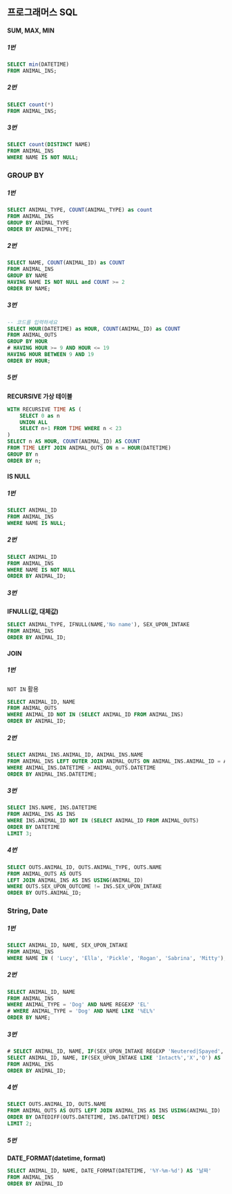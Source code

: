 ## 프로그래머스 SQL

#### SUM, MAX, MIN

##### 1번

```sql
SELECT min(DATETIME)
FROM ANIMAL_INS;
```



##### 2번

```sql
SELECT count(*)
FROM ANIMAL_INS;
```



##### 3번

```sql
SELECT count(DISTINCT NAME)
FROM ANIMAL_INS
WHERE NAME IS NOT NULL;
```



### GROUP BY 

##### 1번

```sql
SELECT ANIMAL_TYPE, COUNT(ANIMAL_TYPE) as count
FROM ANIMAL_INS
GROUP BY ANIMAL_TYPE
ORDER BY ANIMAL_TYPE;
```



##### 2번

```sql
SELECT NAME, COUNT(ANIMAL_ID) as COUNT
FROM ANIMAL_INS
GROUP BY NAME
HAVING NAME IS NOT NULL and COUNT >= 2
ORDER BY NAME;
```



##### 3번

```sql
-- 코드를 입력하세요
SELECT HOUR(DATETIME) as HOUR, COUNT(ANIMAL_ID) as COUNT
FROM ANIMAL_OUTS
GROUP BY HOUR
# HAVING HOUR >= 9 AND HOUR <= 19 
HAVING HOUR BETWEEN 9 AND 19
ORDER BY HOUR;
```



##### 5번

**RECURSIVE 가상 테이블**

```SQL
WITH RECURSIVE TIME AS (
    SELECT 0 as n
    UNION ALL
    SELECT n+1 FROM TIME WHERE n < 23
)
SELECT n AS HOUR, COUNT(ANIMAL_ID) AS COUNT
FROM TIME LEFT JOIN ANIMAL_OUTS ON n = HOUR(DATETIME)
GROUP BY n
ORDER BY n;
```



#### IS NULL

##### 1번

```SQL
SELECT ANIMAL_ID
FROM ANIMAL_INS
WHERE NAME IS NULL;
```



##### 2번

```SQL
SELECT ANIMAL_ID
FROM ANIMAL_INS
WHERE NAME IS NOT NULL
ORDER BY ANIMAL_ID;
```



##### 3번

**IFNULL(값, 대체값)**

```SQL
SELECT ANIMAL_TYPE, IFNULL(NAME,'No name'), SEX_UPON_INTAKE
FROM ANIMAL_INS
ORDER BY ANIMAL_ID;
```



#### JOIN

##### 1번

`NOT IN` 활용 

```SQL
SELECT ANIMAL_ID, NAME
FROM ANIMAL_OUTS
WHERE ANIMAL_ID NOT IN (SELECT ANIMAL_ID FROM ANIMAL_INS)
ORDER BY ANIMAL_ID;
```



##### 2번

```SQL
SELECT ANIMAL_INS.ANIMAL_ID, ANIMAL_INS.NAME
FROM ANIMAL_INS LEFT OUTER JOIN ANIMAL_OUTS ON ANIMAL_INS.ANIMAL_ID = ANIMAL_OUTS.ANIMAL_ID
WHERE ANIMAL_INS.DATETIME > ANIMAL_OUTS.DATETIME
ORDER BY ANIMAL_INS.DATETIME;
```



##### 3번

```SQL
SELECT INS.NAME, INS.DATETIME
FROM ANIMAL_INS AS INS
WHERE INS.ANIMAL_ID NOT IN (SELECT ANIMAL_ID FROM ANIMAL_OUTS)
ORDER BY DATETIME
LIMIT 3;
```



##### 4번

```SQL
SELECT OUTS.ANIMAL_ID, OUTS.ANIMAL_TYPE, OUTS.NAME
FROM ANIMAL_OUTS AS OUTS
LEFT JOIN ANIMAL_INS AS INS USING(ANIMAL_ID)
WHERE OUTS.SEX_UPON_OUTCOME != INS.SEX_UPON_INTAKE  
ORDER BY OUTS.ANIMAL_ID;
```



### String, Date

##### 1번

```SQL
SELECT ANIMAL_ID, NAME, SEX_UPON_INTAKE
FROM ANIMAL_INS
WHERE NAME IN ( 'Lucy', 'Ella', 'Pickle', 'Rogan', 'Sabrina', 'Mitty');
```



##### 2번

```SQL
SELECT ANIMAL_ID, NAME
FROM ANIMAL_INS
WHERE ANIMAL_TYPE = 'Dog' AND NAME REGEXP 'EL'
# WHERE ANIMAL_TYPE = 'Dog' AND NAME LIKE '%EL%'
ORDER BY NAME;
```



##### 3번

```SQL
# SELECT ANIMAL_ID, NAME, IF(SEX_UPON_INTAKE REGEXP 'Neutered|Spayed','O','X') AS '중성화'
SELECT ANIMAL_ID, NAME, IF(SEX_UPON_INTAKE LIKE 'Intact%','X','O') AS '중성화'
FROM ANIMAL_INS
ORDER BY ANIMAL_ID;
```



##### 4번

```SQL
SELECT OUTS.ANIMAL_ID, OUTS.NAME
FROM ANIMAL_OUTS AS OUTS LEFT JOIN ANIMAL_INS AS INS USING(ANIMAL_ID)
ORDER BY DATEDIFF(OUTS.DATETIME, INS.DATETIME) DESC
LIMIT 2;
```



##### 5번

**DATE_FORMAT(datetime, format)**

```SQL
SELECT ANIMAL_ID, NAME, DATE_FORMAT(DATETIME, '%Y-%m-%d') AS '날짜'
FROM ANIMAL_INS
ORDER BY ANIMAL_ID
```

